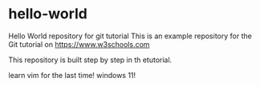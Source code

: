 # hello-world
Hello World repository for git tutorial
This is an example repository for the Git tutorial on
https://www.w3schools.com

This repository is built step by step in th etutorial.

learn vim for the last time!
windows 11!
